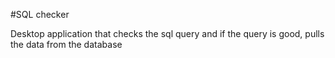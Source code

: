 #SQL checker


Desktop application that checks the sql query and if the query is good, pulls the data from the database
